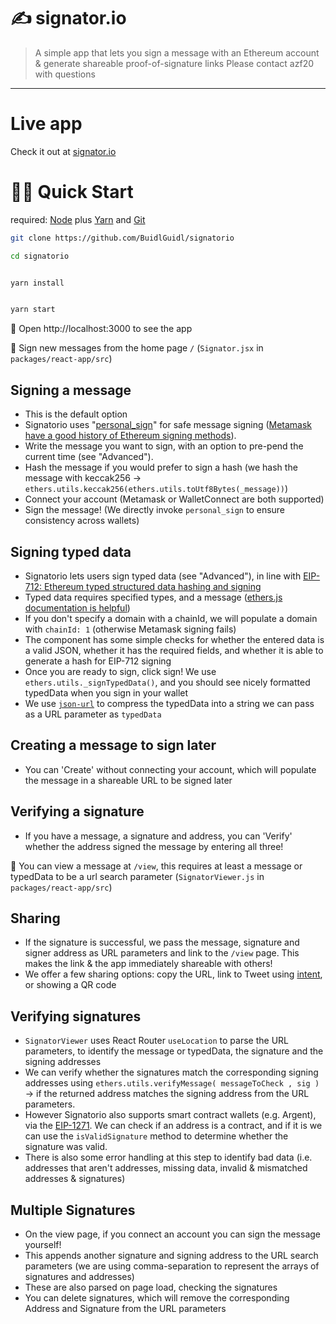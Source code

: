 # ✍️ signator.io

> A simple app that lets you sign a message with an Ethereum account & generate shareable proof-of-signature links
> Please contact azf20 with questions

---

# Live app

Check it out at [signator.io](https://signator.io)

# 🏃‍♀️ Quick Start

required: [Node](https://nodejs.org/dist/latest-v12.x/) plus [Yarn](https://classic.yarnpkg.com/en/docs/install/) and [Git](https://git-scm.com/downloads)

```bash
git clone https://github.com/BuidlGuidl/signatorio

cd signatorio
```

```bash

yarn install

```

```bash

yarn start

```

📱 Open http://localhost:3000 to see the app

📝 Sign new messages from the home page `/` (`Signator.jsx` in `packages/react-app/src`)

## Signing a message

- This is the default option
- Signatorio uses "[personal_sign](https://github.com/ethereum/go-ethereum/pull/2940)" for safe message signing ([Metamask have a good history of Ethereum signing methods](https://docs.metamask.io/guide/signing-data.html#signing-data-with-metamask)).
- Write the message you want to sign, with an option to pre-pend the current time (see "Advanced").
- Hash the message if you would prefer to sign a hash (we hash the message with keccak256 -> `ethers.utils.keccak256(ethers.utils.toUtf8Bytes(_message))`)
- Connect your account (Metamask or WalletConnect are both supported)
- Sign the message! (We directly invoke `personal_sign` to ensure consistency across wallets)

## Signing typed data

- Signatorio lets users sign typed data (see "Advanced"), in line with [EIP-712: Ethereum typed structured data hashing and signing](https://eips.ethereum.org/EIPS/eip-712)
- Typed data requires specified types, and a message ([ethers.js documentation is helpful](https://docs.ethers.io/v5/api/signer/#Signer-signTypedData))
- If you don't specify a domain with a chainId, we will populate a domain with `chainId: 1` (otherwise Metamask signing fails)
- The component has some simple checks for whether the entered data is a valid JSON, whether it has the required fields, and whether it is able to generate a hash for EIP-712 signing
- Once you are ready to sign, click sign! We use `ethers.utils._signTypedData()`, and you should see nicely formatted typedData when you sign in your wallet
- We use [`json-url`](https://www.npmjs.com/package/json-url) to compress the typedData into a string we can pass as a URL parameter as `typedData`

## Creating a message to sign later

- You can 'Create' without connecting your account, which will populate the message in a shareable URL to be signed later

## Verifying a signature

- If you have a message, a signature and address, you can 'Verify' whether the address signed the message by entering all three!

📱 You can view a message at `/view`, this requires at least a message or typedData to be a url search parameter (`SignatorViewer.js` in `packages/react-app/src`)

## Sharing

- If the signature is successful, we pass the message, signature and signer address as URL parameters and link to the `/view` page. This makes the link & the app immediately shareable with others!
- We offer a few sharing options: copy the URL, link to Tweet using [intent](https://developer.twitter.com/en/docs/twitter-for-websites/tweet-button/guides/web-intent), or showing a QR code

## Verifying signatures

- `SignatorViewer` uses React Router `useLocation` to parse the URL parameters, to identify the message or typedData, the signature and the signing addresses
- We can verify whether the signatures match the corresponding signing addresses using `ethers.utils.verifyMessage( messageToCheck , sig )` -> if the returned address matches the signing address from the URL parameters.
- However Signatorio also supports smart contract wallets (e.g. Argent), via the [EIP-1271](https://github.com/ethereum/EIPs/blob/master/EIPS/eip-1271.md). We can check if an address is a contract, and if it is we can use the `isValidSignature` method to determine whether the signature was valid.
- There is also some error handling at this step to identify bad data (i.e. addresses that aren't addresses, missing data, invalid & mismatched addresses & signatures)

## Multiple Signatures

- On the view page, if you connect an account you can sign the message yourself!
- This appends another signature and signing address to the URL search parameters (we are using comma-separation to represent the arrays of signatures and addresses)
- These are also parsed on page load, checking the signatures
- You can delete signatures, which will remove the corresponding Address and Signature from the URL parameters
